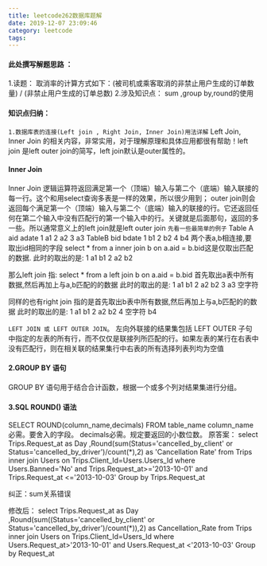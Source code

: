 ```yaml
---
title: leetcode262数据库题解
date: 2019-12-07 23:09:46
category: leetcode
tags:
---
```


#### 此处撰写解题思路 ：
1.读题： 取消率的计算方式如下：(被司机或乘客取消的非禁止用户生成的订单数量) / (非禁止用户生成的订单总数) 
2.涉及知识点： sum ,group by,round的使用

#### 知识点归纳：
`1.数据库表的连接(Left join , Right Join, Inner Join)用法详解`
Left Join, Inner Join 的相关内容，非常实用，对于理解原理和具体应用都很有帮助！left join 是left outer join的简写，left join默认是outer属性的。
#### Inner Join
Inner Join 逻辑运算符返回满足第一个（顶端）输入与第二个（底端）输入联接的每一行。这个和用select查询多表是一样的效果，所以很少用到；
outer join则会返回每个满足第一个（顶端）输入与第二个（底端）输入的联接的行。它还返回任何在第二个输入中没有匹配行的第一个输入中的行。关键就是后面那句，返回的多一些。所以通常意义上的left join就是left outer join
`先看一些最简单的例子`
Table A
aid   adate
1      a1
2      a2
3      a3
TableB
bid bdate
1    b1
2   b2
4    b4
两个表a,b相连接,要取出id相同的字段
select * from a inner join b on a.aid = b.bid这是仅取出匹配的数据.
此时的取出的是:
1 a1 b1
2 a2 b2

那么left join 指:
select * from a left join b on a.aid = b.bid
首先取出a表中所有数据,然后再加上与a,b匹配的的数据
此时的取出的是:
1 a1 b1
2 a2 b2
3 a3 空字符

同样的也有right join
指的是首先取出b表中所有数据,然后再加上与a,b匹配的的数据
此时的取出的是:
1 a1 b1
2 a2 b2
4 空字符 b4

`LEFT JOIN 或 LEFT OUTER JOIN`。
左向外联接的结果集包括 LEFT OUTER 子句中指定的左表的所有行，而不仅仅是联接列所匹配的行。如果左表的某行在右表中没有匹配行，则在相关联的结果集行中右表的所有选择列表列均为空值

#### 2.GROUP BY 语句
GROUP BY 语句用于结合合计函数，根据一个或多个列对结果集进行分组。

#### 3.SQL ROUND() 语法
SELECT ROUND(column_name,decimals) FROM table_name
column_name必需。要舍入的字段。
decimals必需。规定要返回的小数位数。
原答案：
select Trips.Request_at as Day ,Round(sum(Status='cancelled_by_client' or Status='cancelled_by_driver')/count(*),2) as 'Cancellation Rate' from Trips inner join Users on Trips.Client_Id=Users.Users_Id where Users.Banned='No' and Trips.Request_at>='2013-10-01' and Trips.Request_at <='2013-10-03' Group by Trips.Request_at 

纠正：sum关系错误

修改后：
select Trips.Request_at as Day ,Round(sum((Status='cancelled_by_client' or Status='cancelled_by_driver')/count(*)),2) as Cancellation_Rate from Trips inner join Users on Trips.Client_Id=Users_Id where Users.Request_at>'2013-10-01' and Users.Request_at <'2013-10-03' Group by Request_at 